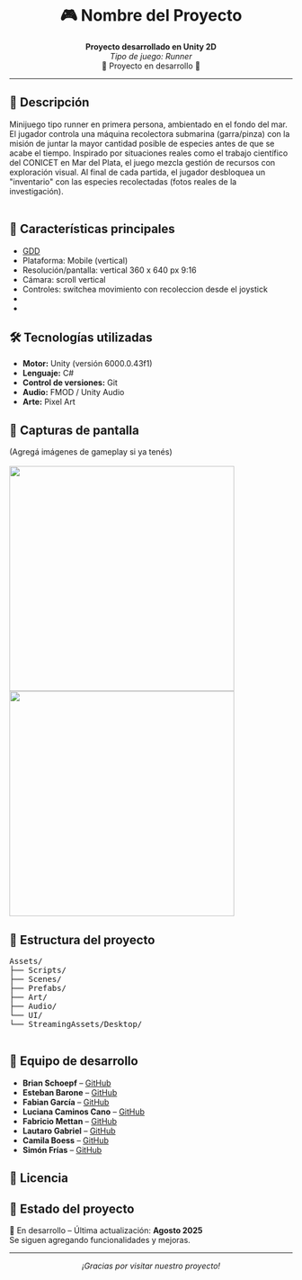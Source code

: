 <h1 align="center">🎮 Nombre del Proyecto</h1>

<p align="center">
  <strong>Proyecto desarrollado en Unity 2D</strong><br>
  <em>Tipo de juego: Runner</em><br>
  🚧 Proyecto en desarrollo 🚧
</p>

<hr>

<h2>📌 Descripción</h2>

<p>
Minijuego tipo runner en primera persona, ambientado en el fondo del mar.
El jugador controla una máquina recolectora submarina (garra/pinza) con la misión de juntar la mayor cantidad posible de especies antes de que se acabe el tiempo.
Inspirado por situaciones reales como el trabajo científico del CONICET en Mar del Plata, el juego mezcla gestión de recursos con exploración visual.
 Al final de cada partida, el jugador desbloquea un "inventario" con las especies recolectadas (fotos reales de la investigación).<br><br>
<!-- <b>Ejemplo:</b> Yoppen Waarr es una aventura 3D en la que un joven explora un mundo lleno de plataformas, acertijos y enemigos, con el objetivo de salvar su aldea. -->
</p>

<h2>🚀 Características principales</h2>

<ul>
  <li><a href="https://docs.google.com/document/d/1_B8fv5UjG5na1jzeKhO4GRS4l5tQ8yqkB-Hg_TBL6L8/edit?tab=t.0" target="_blank">GDD</a></li>
  <li>Plataforma: Mobile (vertical)</li>
  <li>Resolución/pantalla: vertical 360 x 640 px 9:16</li>
  <li>Cámara: scroll vertical</li>
  <li>Controles: switchea movimiento con recoleccion desde el joystick</li>
  <li></li>
  <li></li>
</ul>

<h2>🛠️ Tecnologías utilizadas</h2>

<ul>
  <li><b>Motor:</b> Unity (versión 6000.0.43f1)</li>
  <li><b>Lenguaje:</b> C#</li>
  <li><b>Control de versiones:</b> Git</li>
  <li><b>Audio:</b> FMOD / Unity Audio</li>
  <li><b>Arte:</b> Pixel Art </li>
</ul>

<h2>🎨 Capturas de pantalla</h2>

<p>
(Agregá imágenes de gameplay si ya tenés)<br><br>
<img src="" width="400"/>
<img src="" width="400"/>
</p>

<h2>📁 Estructura del proyecto</h2>

<pre>
Assets/
├── Scripts/
├── Scenes/
├── Prefabs/
├── Art/
├── Audio/
└── UI/
└── StreamingAssets/Desktop/

</pre>

<h2>👥 Equipo de desarrollo</h2>

<ul>
  <li><b>Brian Schoepf</b> – <a href="https://github.com/BraSchoepf" target="_blank">GitHub</a></li>
  <li><b>Esteban Barone</b> – <a href="https://github.com/Esteban163" target="_blank">GitHub</a></li>
  <li><b>Fabian García</b> – <a href="https://github.com/FabianLolo79" target="_blank">GitHub</a></li>
  <li><b>Luciana Caminos Cano</b> – <a href="https://github.com/lucianatux" target="_blank">GitHub</a></li>
  <li><b>Fabricio Mettan</b> – <a href="https://github.com/FabricioMettan" target="_blank">GitHub</a></li>
  <li><b>Lautaro Gabriel</b> – <a href="https://github.com/laugabr" target="_blank">GitHub</a></li>
  <li><b>Camila Boess</b> – <a href="" target="_blank">GitHub</a></li>
  <li><b>Simón Frías</b> – <a href="" target="_blank">GitHub</a></li>
  <!-- <li><b></b> – <a href="" target="_blank">GitHub</a></li> -->
</ul>

<h2>📄 Licencia</h2>

<!-- <p>
Este proyecto se encuentra bajo la licencia MIT. Ver el archivo <code>LICENSE</code> para más detalles.
</p> -->

<h2>📌 Estado del proyecto</h2>

<p>
🔧 En desarrollo – Última actualización: <b>Agosto 2025</b><br>
Se siguen agregando funcionalidades y mejoras.
</p>

<hr>

<p align="center"><i>¡Gracias por visitar nuestro proyecto!</i></p>
